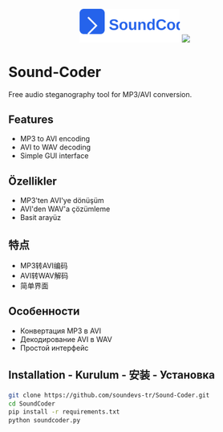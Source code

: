 <p align="center">
  <img src="assets/soundcoder_logo.svg" width="200">
  <img src="assets/python-logo.png" width="200">
</p>


# Sound-Coder
Free audio steganography tool for MP3/AVI conversion.

## Features
 - MP3 to AVI encoding
 - AVI to WAV decoding
 - Simple GUI interface

## Özellikler
 - MP3'ten AVI'ye dönüşüm
 - AVI'den WAV'a çözümleme
 - Basit arayüz

## 特点
 - MP3转AVI编码
 - AVI转WAV解码
 - 简单界面

## Особенности
 - Конвертация MP3 в AVI
 - Декодирование AVI в WAV
 - Простой интерфейс

## Installation - Kurulum - 安装 - Установка

```bash
git clone https://github.com/soundevs-tr/Sound-Coder.git
cd SoundCoder
pip install -r requirements.txt
python soundcoder.py
